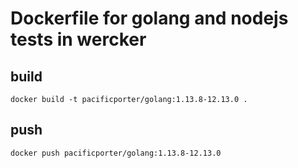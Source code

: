 # Dockerfile for golang and nodejs tests in wercker

## build

```
docker build -t pacificporter/golang:1.13.8-12.13.0 .
```

## push

```
docker push pacificporter/golang:1.13.8-12.13.0
```
